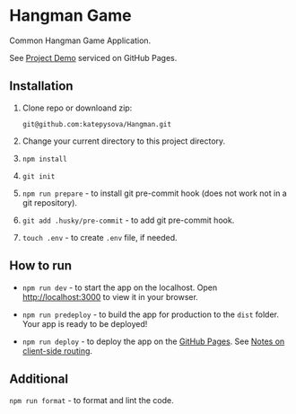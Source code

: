 # Hangman Game

Common Hangman Game Application.

See [Project Demo](https://katepysova.github.io/Hangman/) serviced on GitHub Pages.

## Installation

1. Clone repo or downloand zip:

   `git@github.com:katepysova/Hangman.git`

2. Change your current directory to this project directory.

3. `npm install`

4. `git init`

5. `npm run prepare` - to install git pre-commit hook (does not work not in a git repository).

6. `git add .husky/pre-commit` - to add git pre-commit hook.

7. `touch .env` - to create `.env` file, if needed.

## How to run

- `npm run dev` - to start the app on the localhost. Open [http://localhost:3000](http://localhost:3000) to view it in your browser.

- `npm run predeploy` - to build the app for production to the `dist` folder.
  Your app is ready to be deployed!

- `npm run deploy` - to deploy the app on the [GitHub Pages](https://create-react-app.dev/docs/deployment/#github-pages).
  See [Notes on client-side routing](https://create-react-app.dev/docs/deployment/#notes-on-client-side-routing).

## Additional

`npm run format` - to format and lint the code.
